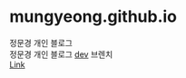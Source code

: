 # mungyeong.github.io
정문경 개인 블로그  
정문경 개인 블로그 [dev](https://github.com/mungyeong/mungyeong.github.io/tree/dev) 브렌치   
[Link](https://mungyeong.github.io)
